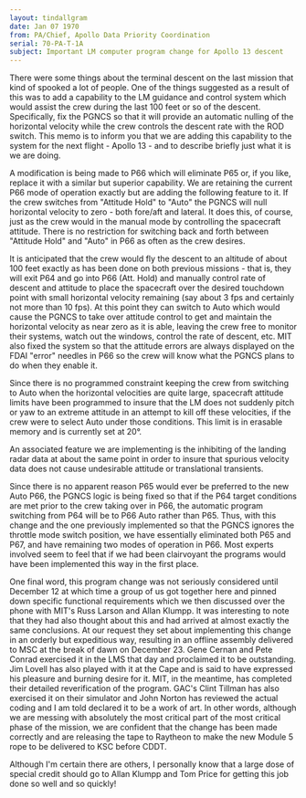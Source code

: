 ```yaml
---
layout: tindallgram
date: Jan 07 1970
from: PA/Chief, Apollo Data Priority Coordination
serial: 70-PA-T-1A
subject: Important LM computer program change for Apollo 13 descent
---
```

There were some things about the terminal descent on the last mission that kind
of spooked a lot of people. One of the things suggested as a result of this was
to add a capability to the LM guidance and control system which would assist the
crew during the last 100 feet or so of the descent. Specifically, fix the PGNCS
so that it will provide an automatic nulling of the horizontal velocity while
the crew controls the descent rate with the ROD switch. This memo is to inform
you that we are adding this capability to the system for the next flight -
Apollo 13 - and to describe briefly just what it is we are doing.

A modification is being made to P66 which will eliminate P65 or, if you like,
replace it with a similar but superior capability. We are retaining the current
P66 mode of operation exactly but are adding the following feature to it. If the
crew switches from "Attitude Hold" to "Auto" the PGNCS will null horizontal
velocity to zero - both fore/aft and lateral. It does this, of course, just as
the crew would in the manual mode by controlling the spacecraft attitude. There
is no restriction for switching back and forth between "Attitude Hold" and
"Auto" in P66 as often as the crew desires.

It is anticipated that the crew would fly the descent to an altitude of about
100 feet exactly as has been done on both previous missions - that is, they will
exit P64 and go into P66 (Att. Hold) and manually control rate of descent and
attitude to place the spacecraft over the desired touchdown point with small
horizontal velocity remaining (say about 3 fps and certainly not more than 10
fps). At this point they can switch to Auto which would cause the PGNCS to take
over attitude control to get and maintain the horizontal velocity as near zero
as it is able, leaving the crew free to monitor their systems, watch out the
windows, control the rate of descent, etc. MIT also fixed the system so that the
attitude errors are always displayed on the FDAI "error" needles in P66 so the
crew will know what the PGNCS plans to do when they enable it.

Since there is no programmed constraint keeping the crew from switching to Auto
when the horizontal velocities are quite large, spacecraft attitude limits have
been programmed to insure that the LM does not suddenly pitch or yaw to an
extreme attitude in an attempt to kill off these velocities, if the crew were to
select Auto under those conditions. This limit is in erasable memory and is
currently set at 20°.

An associated feature we are implementing is the inhibiting of the landing radar
data at about the same point in order to insure that spurious velocity data does
not cause undesirable attitude or translational transients.

Since there is no apparent reason P65 would ever be preferred to the new Auto
P66, the PGNCS logic is being fixed so that if the P64 target conditions are met
prior to the crew taking over in P66, the automatic program switching from P64
will be to P66 Auto rather than P65. Thus, with this change and the one
previously implemented so that the PGNCS ignores the throttle mode switch
position, we have essentially eliminated both P65 and P67, and have remaining
two modes of operation in P66. Most experts involved seem to feel that if we had
been clairvoyant the programs would have been implemented this way in the first
place.

One final word, this program change was not seriously considered until December
12 at which time a group of us got together here and pinned down specific
functional requirements which we then discussed over the phone with MIT's Russ
Larson and Allan Klumpp. It was interesting to note that they had also thought
about this and had arrived at almost exactly the same conclusions. At our
request they set about implementing this change in an orderly but expeditious
way, resulting in an offline assembly delivered to MSC at the break of dawn on
December 23. Gene Cernan and Pete Conrad exercised it in the LMS that day and
proclaimed it to be outstanding. Jim Lovell has also played with it at the Cape
and is said to have expressed his pleasure and burning desire for it. MIT, in
the meantime, has completed their detailed reverification of the program. GAC's
Clint Tillman has also exercised it on their simulator and John Norton has
reviewed the actual coding and I am told declared it to be a work of art. In
other words, although we are messing with absolutely the most critical part of
the most critical phase of the mission, we are confident that the change has
been made correctly and are releasing the tape to Raytheon to make the new
Module 5 rope to be delivered to KSC before CDDT.

Although I'm certain there are others, I personally know that a large dose of
special credit should go to Allan Klumpp and Tom Price for getting this job done
so well and so quickly!
